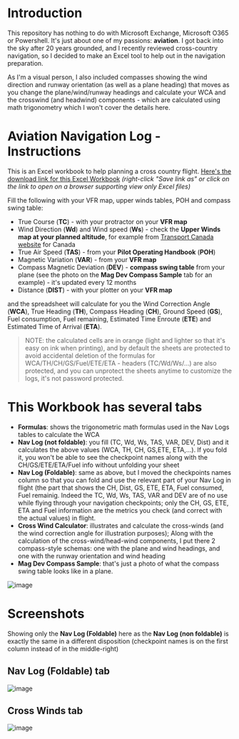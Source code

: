 # Introduction

This repository has nothing to do with Microsoft Exchange, Microsoft O365 or Powershell. It's just about one of my passions: **aviation**. I got back into the sky after 20 years grounded, and I recently reviewed cross-country navigation, so I decided to make an Excel tool to help out in the navigation preparation.

As I'm a visual person, I also included compasses showing the wind direction and runway orientation (as well as a plane heading) that moves as you change the plane/wind/runway headings and calculate your WCA and the crosswind (and headwind) components - which are calculated using math trigonometry which I won't cover the details here.


# Aviation Navigation Log - Instructions

This is an Excel  workbook to help planning a cross country flight. [Here's the download link for this Excel Workbook](https://github.com/SammyKrosoft/Aviation-Navigation-Log/raw/main/NAV%20Log%20Calculator%20-%20Flight%20Planner%20-%20E6B-like.xlsx) *(right-click "Save link as" or click on the link to open on a browser supporting view only Excel files)*

Fill the following with your VFR map, upper winds tables, POH and compass swing table:

- True Course (**TC**) - with your protractor on your **VFR map**
- Wind Direction (**Wd**) and Wind speed (**Ws**) - check the **Upper Winds map at your planned altitude**, for example from [Transport Canada website](https://flightplanning.navcanada.ca/cgi-bin/CreePage.pl?Langue=anglais&NoSession=NS_Inconnu&Page=Fore-obs%2Ffd-text&TypeDoc=html) for Canada
- True Air Speed (**TAS**) - from your **Pilot Operating Handbook** (**POH**)
- Magnetic Variation (**VAR**) - from your **VFR map**
- Compass Magnetic Deviation (**DEV**) - **compass swing table** from your plane (see the photo on the **Mag Dev Compass Sample** tab for an example) - it's updated every 12 months
- Distance (**DIST**) - with your plotter on your **VFR map**

and the spreadsheet will calculate for you the Wind Correction Angle (**WCA**), True Heading (**TH**), Compass Heading (**CH**), Ground Speed (**GS**), Fuel consumption, Fuel remaining, Estimated Time Enroute (**ETE**) and Estimated Time of Arrival (**ETA**).

> NOTE: the calculated cells are in orange (light and lighter so that it's easy on ink when printing), and by default the sheets are protected to avoid accidental deletion of the formulas for WCA/TH/CH/GS/Fuel/ETE/ETA - headers (TC/Wd/Ws/...) are also protected, and you can unprotect the sheets anytime to customize the logs, it's not password protected.

# This Workbook has several tabs

- **Formulas**: shows the trigonometric math formulas used in the Nav Logs tables to calculate the WCA
- **Nav Log (not foldable)**: you fill (TC, Wd, Ws, TAS, VAR, DEV, Dist) and it calculates the above values (WCA, TH, CH, GS,ETE, ETA,...). If you fold it, you won't be able to see the checkpoint names along with the CH/GS/ETE/ETA/Fuel info without unfolding your sheet
- **Nav Log (Foldable)**: same as above, but I moved the checkpoints names column so that you can fold and use the relevant part of your Nav Log  in flight (the part that shows the CH, Dist, GS, ETE, ETA, Fuel consumed, Fuel remainig. Indeed the TC, Wd, Ws, TAS, VAR and DEV are of no use while flying through your navigation checkpoints; only the CH, GS, ETE, ETA and Fuel information are the metrics you check (and correct with the actual values) in flight.
- **Cross Wind Calculator**: illustrates and calculate the cross-winds (and the wind correction angle for illustration purposes); Along with the calculation of the cross-wind/head-wind components, I put there 2 compass-style schemas: one with the plane and wind headings, and one with the runway orientation and wind heading
- **Mag Dev Compass Sample**: that's just a photo of what the compass swing table looks like in a plane.

![image](https://user-images.githubusercontent.com/33433229/152469497-25c7a614-06dc-48c0-a4a4-f1ffc709a249.png)

# Screenshots

Showing only the **Nav Log (Foldable)** here as the **Nav Log (non foldable)** is exactly the same in a different disposition (checkpoint names is on the first column instead of in the middle-right)

## Nav Log (Foldable) tab

![image](https://user-images.githubusercontent.com/33433229/152470388-bad3fa2c-ba66-42e0-bac4-dd4f7daad7e5.png)

## Cross Winds tab

![image](https://user-images.githubusercontent.com/33433229/152667589-9dd85eee-d11a-4fba-8ded-6186a3859be3.png)


